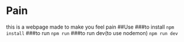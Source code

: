 # Pain
this is a webpage made to make you feel pain
##Use 
###to install
`npm install`
###to run
`npm run`
###to run dev(to use nodemon)
`npm run dev`

